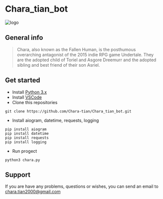 # Chara_tian_bot

![logo](https://www.pngitem.com/pimgs/m/685-6855569_undertale-logo-png-transparent-png.png)

## General info
> Chara, also known as the Fallen Human, is the posthumous overarching antagonist of the 2015 indie RPG game Undertale. They are the adopted child of Toriel and Asgore Dreemurr and the adopted sibling and best friend of their son Asriel.

## Get started
- Install [Python 3.x](https://www.python.org/)
- Install [VSCode](https://code.visualstudio.com/)
- Clone this repositories
```
git clone https://github.com/Chara-tian/Chara_tian_bot.git
```
- Install aiogram, datetime, requests, logging
```
pip install aiogram
pip install datetime
pip install requests
pip install logging
```
- Run progect
```
python3 chara.py
```
## Support
If you are have any problems, questions or wishes, you can send an email to chara.tian2000@gmail.com
